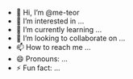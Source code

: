 - 👋 Hi, I’m @me-teor
- 👀 I’m interested in ...
- 🌱 I’m currently learning ...
- 💞️ I’m looking to collaborate on ...
- 📫 How to reach me ...
- 😄 Pronouns: ...
- ⚡ Fun fact: ...

<!---
me-teor/me-teor is a ✨ special ✨ repository because its `README.md` (this file) appears on your GitHub profile.
You can click the Preview link to take a look at your changes.
--->
